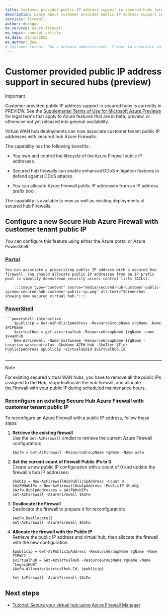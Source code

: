 ```yaml
---
title: Customer provided public IP address support in secured hubs (preview)
description: Learn about customer provided public IP address support in secured hubs.
services: firewall
author: duongau
ms.service: azure-firewall
ms.topic: concept-article
ms.date: 01/15/2025
ms.author: duau
# Customer intent: "As a network administrator, I want to associate customer-provided public IP addresses with secured hub firewalls, so that I can maintain control over IP address management and enhance DDoS protection in my virtual WAN deployments."
---
```


# Customer provided public IP address support in secured hubs (preview)

> [!IMPORTANT]
> Customer provided public IP address support in secured hubs is currently in PREVIEW.
> See the [Supplemental Terms of Use for Microsoft Azure Previews](https://azure.microsoft.com/support/legal/preview-supplemental-terms/) for legal terms that apply to Azure features that are in beta, preview, or otherwise not yet released into general availability.

Virtual WAN hub deployments can now associate customer tenant public IP addresses with secured hub Azure Firewalls.

The capability has the following benefits: 

- You own and control the lifecycle of the Azure Firewall public IP addresses. 

- Secured hub firewalls can enable enhanced DDoS mitigation features to defend against DDoS attacks. 

- You can allocate Azure Firewall public IP addresses from an IP address prefix pool. 

The capability is available to new as well as existing deployments of secured hub Firewalls. 

## Configure a new Secure Hub Azure Firewall with customer tenant public IP 

You can configure this feature using either the Azure portal or Azure PowerShell.

### [Portal](#tab/portal)

    You can associate a preexisting public IP address with a secured hub firewall. You should allocate public IP addresses from an IP prefix pool to simplify downstream security access control lists (ACLs).  
        
        :::image type="content" source="media/secured-hub-customer-public-ip/new-secured-hub-customer-public-ip.png" alt-text="Screenshot showing new secured virtual hub.":::

### [PowerShell](#tab/powershell)
    
    ```powershell-interactive
        $publicip = Get-AzPublicIpAddress -ResourceGroupName $rgName -Name $PIPName
        $virtualhub = get-azvirtualhub -ResourceGroupName $rgName -name $vwanhub
        New-AzFirewall -Name $azfwname -ResourceGroupName $rgName -Location westcentralus -SkuName AZFW_Hub -SkuTier $Tier -PublicIpAddress $publicip -VirtualHubId $virtualhub.Id
    ```
***

> [!Note]
> For existing secured virtual WAN hubs, you have to remove all the public IPs assigned to the Hub, stop/deallocate the hub firewall. and allocate the Firewall with your public IP during scheduled maintenance hours.

### Reconfigure an exisiting Secure Hub Azure Firewall with customer tenant public IP 

To reconfigure an Azure Firewall with a public IP address, follow these steps:

1. **Retrieve the existing firewall**  
    Use the `Get-AzFirewall` cmdlet to retrieve the current Azure Firewall configuration:

    ```powershell-interactive
    $Azfw = Get-AzFirewall -ResourceGroupName rgName -Name azFw
    ```

2. **Set the current count of Firewall Public IPs to 0**  
    Create a new public IP configuration with a count of 0 and update the firewall's hub IP addresses:

    ```powershell-interactive
    $hubIp = New-AzFirewallHubPublicIpAddress -Count 0
    $AzFWHubIPs = New-AzFirewallHubIpAddress -PublicIP $hubIp
    $Azfw.HubIpAddresses = $AzFWHubIPs
    Set-AzFirewall -AzureFirewall $AzFw
    ```

3. **Deallocate the Firewall**  
    Deallocate the firewall to prepare it for reconfiguration:

    ```powershell-interactive
    $AzFw.Deallocate()
    Set-AzFirewall -AzureFirewall $AzFw
    ```

4. **Allocate the firewall with the Public IP**  
    Retrieve the public IP address and virtual hub, then allocate the firewall with the new configuration:

    ```powershell-interactive
    $publicip = Get-AzPublicIpAddress -ResourceGroupName rgName -Name PIPWC2
    $virtualhub = Get-AzVirtualHub -ResourceGroupName rgName -Name "LegacyHUB"
    $AzFw.Allocate($virtualhub.Id, $publicip)

    Set-AzFirewall -AzureFirewall $AzFw
    ```


## Next steps

- [Tutorial: Secure your virtual hub using Azure Firewall Manager](../firewall-manager/secure-cloud-network.md)
